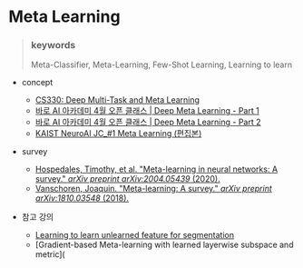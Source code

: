 # Meta Learning

> ### keywords
>
> Meta-Classifier, Meta-Learning, Few-Shot Learning,  Learning to learn

* concept
  * [CS330: Deep Multi-Task and Meta Learning](https://github.com/abooundev/meta_learning/blob/main/CS330_Deep%20Multi-Task%20and%20Meta%20Learning.md)
  * [바로 AI 아카데미 4월 오픈 클래스 | Deep Meta Learning - Part 1](https://youtu.be/EcSp9FV7fpY)
  * [바로 AI 아카데미 4월 오픈 클래스 | Deep Meta Learning - Part 2](https://youtu.be/-aAR6PqshK8)
  * [KAIST NeuroAI JC_#1 Meta Learning (편집본)](https://youtu.be/Izqod36syY8)



* survey
  * [Hospedales, Timothy, et al. "Meta-learning in neural networks: A survey." *arXiv preprint arXiv:2004.05439* (2020). ](https://arxiv.org/pdf/2004.05439.pdf)
  * [Vanschoren, Joaquin. "Meta-learning: A survey." *arXiv preprint arXiv:1810.03548* (2018).](https://arxiv.org/pdf/1810.03548.pdf)



* 참고 강의
  * [Learning to learn unlearned feature for segmentation](https://tv.naver.com/v/5581357)
  * [Gradient-based Meta-learning with learned layerwise subspace and metric](
